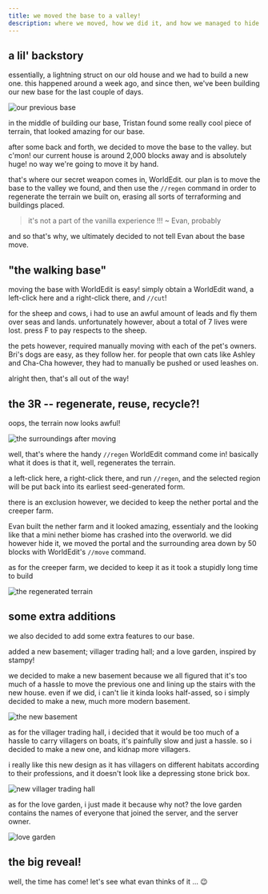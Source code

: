 ```yaml
---
title: we moved the base to a valley!
description: where we moved, how we did it, and how we managed to hide it from Evan.
---
```


## a lil' backstory

essentially, a lightning struct on our old house and we had to build a new one. this happened around a week ago, and since then, we've been building our new base for the last couple of days.

![our previous base](https://raw.githubusercontent.com/pnxl/teyvat/master/assets/blog/images/we-moved-the-base/2022-05-29_00.04.17.png)

in the middle of building our base, Tristan found some really cool piece of terrain, that looked amazing for our base.

after some back and forth, we decided to move the base to the valley. but c'mon! our current house is around 2,000 blocks away and is absolutely huge! no way we're going to move it by hand.

that's where our secret weapon comes in, WorldEdit. our plan is to move the base to the valley we found, and then use the `//regen` command in order to regenerate the terrain we built on, erasing all sorts of terraforming and buildings placed.

<blockquote>
it's not a part of the vanilla experience !!! ~ Evan, probably
</blockquote>

and so that's why, we ultimately decided to not tell Evan about the base move.

## "the walking base"

moving the base with WorldEdit is easy! simply obtain a WorldEdit wand, a left-click here and a right-click there, and `//cut`!

for the sheep and cows, i had to use an awful amount of leads and fly them over seas and lands. unfortunately however, about a total of 7 lives were lost. press F to pay respects to the sheep.

the pets however, required manually moving with each of the pet's owners. Bri's dogs are easy, as they follow her. for people that own cats like Ashley and Cha-Cha however, they had to manually be pushed or used leashes on.

alright then, that's all out of the way!

## the 3R -- regenerate, reuse, recycle?!

oops, the terrain now looks awful!

![the surroundings after moving](https://raw.githubusercontent.com/pnxl/teyvat/master/assets/blog/images/we-moved-the-base/2022-05-29_21.28.48.png)

well, that's where the handy `//regen` WorldEdit command come in! basically what it does is that it, well, regenerates the terrain.

a left-click here, a right-click there, and run `//regen`, and the selected region will be put back into its earliest seed-generated form.

there is an exclusion however, we decided to keep the nether portal and the creeper farm.

Evan built the nether farm and it looked amazing, essentialy and the looking like that a mini nether biome has crashed into the overworld. we did however hide it, we moved the portal and the surrounding area down by 50 blocks with WorldEdit's `//move` command.

as for the creeper farm, we decided to keep it as it took a stupidly long time to build

![the regenerated terrain](https://raw.githubusercontent.com/pnxl/teyvat/master/assets/blog/images/we-moved-the-base/2022-05-30_14.18.47.png)

## some extra additions

we also decided to add some extra features to our base.

added a new basement; villager trading hall; and a love garden, inspired by stampy!

we decided to make a new basement because we all figured that it's too much of a hassle to move the previous one and lining up the stairs with the new house. even if we did, i can't lie it kinda looks half-assed, so i simply decided to make a new, much more modern basement.

![the new basement](https://raw.githubusercontent.com/pnxl/teyvat/master/assets/blog/images/we-moved-the-base/2022-05-30_14.42.28.png)

as for the villager trading hall, i decided that it would be too much of a hassle to carry villagers on boats, it's painfully slow and just a hassle. so i decided to make a new one, and kidnap more villagers.

i really like this new design as it has villagers on different habitats according to their professions, and it doesn't look like a depressing stone brick box.

![new villager trading hall](https://raw.githubusercontent.com/pnxl/teyvat/master/assets/blog/images/we-moved-the-base/2022-05-30_14.41.59.png)

as for the love garden, i just made it because why not? the love garden contains the names of everyone that joined the server, and the server owner.

![love garden](https://raw.githubusercontent.com/pnxl/teyvat/master/assets/blog/images/we-moved-the-base/2022-05-30_14.42.59.png)

## the big reveal!

well, the time has come! let's see what evan thinks of it ... 😉
